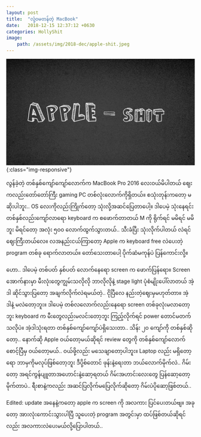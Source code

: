 ```yaml
---
layout: post
title:  "လုံ့ဝမတန်တဲ့ MacBook"
date:   2018-12-15 12:37:12 +0630
categories: HollyShit
image:
    path: /assets/img/2018-dec/apple-shit.jpeg
---
```


![apple shit](/assets/img/2018-dec/apple-shit.jpeg){:class="img-responsive"}

လွန်ခဲ့တဲ့ တစ်နှစ်ကျော်ကျော်လောက်က MacBook Pro 2016 လေးဝယ်မိပါတယ် ဈေးကလည်းတော်တော်ကြီး gaming PC တစ်လုံးလောက်ကိုရှိတယ်။ စသုံးတုန်းကတော့ မဆိုးပါဘူး.. OS လေးကိုလည်းကြိုက်တော့ သုံးလို့အဆင်ပြေတာပေါ့။ ဒါပေမဲ့ သုံးနေရင်း တစ်နှစ်လည်းကျော်လာရော keyboard က စဖောက်တာတယ် M ကို ရိုက်ရင် မမိရင် မမိဘူး မိရင်တော့ အလုံး ၅၀၀ လောက်ထွက်သွားတယ်.. သီးခံပြီး သုံးလိုက်ပါတယ် လဲရင်ဈေးကြီးတယ်လေ။ လအနည်းငယ်ကြာတော့ Apple က keyboard free လဲပေးတဲ့ program တစ်ခု ရောက်လာတယ်။ တော်သေးတာပေါ့ ပိုက်ဆံမကုန်ပဲ ပြန်ကောင်းလို့။

ဟော.. ဒါပေမဲ့ တစ်ပတ် နှစ်ပတ် လောက်နေရော screen က ဖောက်ပြန်ရော။ Screen အောက်နားမှာ မီးလုံးတွေကျွမ်းသလိုလို ဘာလိုလိုနဲ့ stage light ပုံစံမျိုးပေါ်လာတယ် အဲ့ဒါ ဆိုင်သွားပြတော့ အချက်လိုက်လဲရမယ်တဲ့.. ငိုပြီလေ နည်းတဲ့ဈေးမှမဟုတ်တာ။ အဲ့ဒါနဲ့ မလဲတော့ဘူး။ ဒါပေမဲ့ တစ်လလောက်လည်းနေရော screen တစ်ခုလုံးမလာတော့ဘူး keyboard က မီးတွေလည်းမလင်းတော့ဘူး ကြည့်လိုက်ရင် power တောင်မတက်သလိုပဲ။ အဲ့ဒါသုံးရတာ တစ်နှစ်ကျော်ကျော်ပဲရှိသေးတာ.. သိန်း ၂၀ ကျော်ကို တစ်နှစ်ဆိုတော့.. နောက်ဆို Apple ဝယ်တော့မယ်ဆိုရင် review တွေကို တစ်နှစ်ကျော်လောက်စောင့်ပြီမှ ဝယ်တော့မယ်.. ဝယ်ဖို့လည်း မသေချာတော့ပါဘူး။ Laptop လည်း မရှိတော့ရော ဘာမှကိုမလုပ်ဖြစ်တော့ဘူး ဒီပို့စ်တောင် ဖုန်းနဲ့ရေးတာ ဘယ်လောက်မိုက်လဲ.. ဂိမ်းတော့ အရင်ကွန်ပျူတာအဟောင်းနဲ့ဆော့ရတယ် ဂိမ်းအဟာင်းလေးတွေ ပြန်ဆော့တော့ မိုက်တာပဲ.. ရီးစာနဲ့ကလည်း အဆင်ပြလိုက်မပြေလိုက်ဆိုတော့ ဂိမ်းပဲပိုဆော့ဖြစ်တယ်.. 

Edited: update အနေနဲ့ကတော့ apple က screen ကို အလကား ပြင်ပေးတယ်ဗျ။ အခုတော့ အားလုံးကောင်းသွားပါပြီ သူပေးတဲ့ program အတွင်းမှာ ထပ်ဖြစ်တယ်ဆိုရင်လည်း အလကားလဲပေးမယ်လို့ပြောပါတယ်..